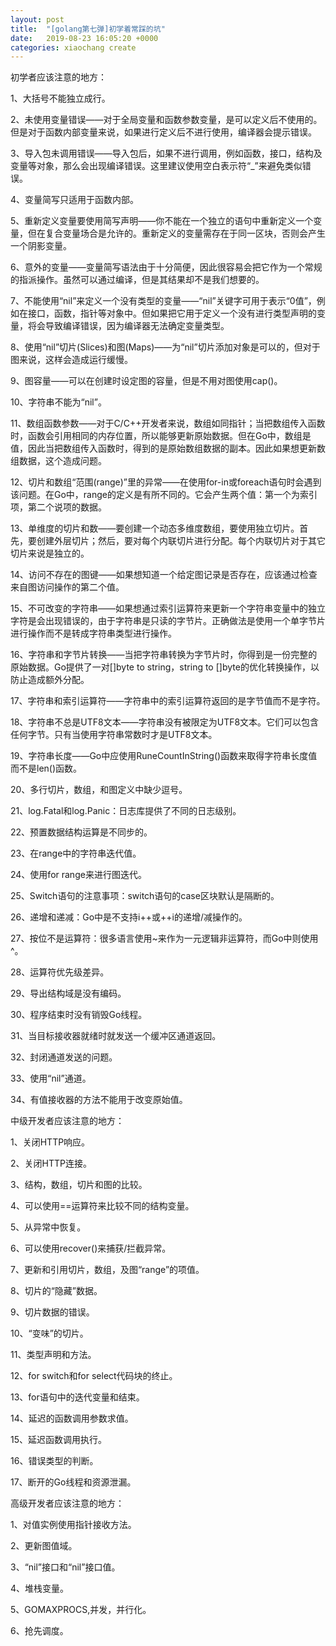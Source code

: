```yaml
---
layout: post
title:  "[golang第七弹]初学着常踩的坑"
date:   2019-08-23 16:05:20 +0000
categories: xiaochang create
---
```



初学者应该注意的地方：


1、大括号不能独立成行。

2、未使用变量错误——对于全局变量和函数参数变量，是可以定义后不使用的。但是对于函数内部变量来说，如果进行定义后不进行使用，编译器会提示错误。

3、导入包未调用错误——导入包后，如果不进行调用，例如函数，接口，结构及变量等对象，那么会出现编译错误。这里建议使用空白表示符“_”来避免类似错误。

4、变量简写只适用于函数内部。

5、重新定义变量要使用简写声明——你不能在一个独立的语句中重新定义一个变量，但在复合变量场合是允许的。重新定义的变量需存在于同一区块，否则会产生一个阴影变量。

6、意外的变量——变量简写语法由于十分简便，因此很容易会把它作为一个常规的指派操作。虽然可以通过编译，但是其结果却不是我们想要的。

7、不能使用“nil”来定义一个没有类型的变量——“nil”关键字可用于表示“0值”，例如在接口，函数，指针等对象中。但如果把它用于定义一个没有进行类型声明的变量，将会导致编译错误，因为编译器无法确定变量类型。

8、使用“nil”切片(Slices)和图(Maps)——为“nil”切片添加对象是可以的，但对于图来说，这样会造成运行缓慢。

9、图容量——可以在创建时设定图的容量，但是不用对图使用cap()。

10、字符串不能为“nil”。

11、数组函数参数——对于C/C++开发者来说，数组如同指针；当把数组传入函数时，函数会引用相同的内存位置，所以能够更新原始数据。但在Go中，数组是值，因此当把数组传入函数时，得到的是原始数组数据的副本。因此如果想更新数组数据，这个造成问题。

12、切片和数组“范围(range)”里的异常——在使用for-in或foreach语句时会遇到该问题。在Go中，range的定义是有所不同的。它会产生两个值：第一个为索引项，第二个说项的数据。

13、单维度的切片和数——要创建一个动态多维度数组，要使用独立切片。首先，要创建外层切片；然后，要对每个内联切片进行分配。每个内联切片对于其它切片来说是独立的。

14、访问不存在的图键——如果想知道一个给定图记录是否存在，应该通过检查来自图访问操作的第二个值。

15、不可改变的字符串——如果想通过索引运算符来更新一个字符串变量中的独立字符是会出现错误的，由于字符串是只读的字节片。正确做法是使用一个单字节片进行操作而不是转成字符串类型进行操作。

16、字符串和字节片转换——当把字符串转换为字节片时，你得到是一份完整的原始数据。Go提供了一对[]byte to string，string to []byte的优化转换操作，以防止造成额外分配。

17、字符串和索引运算符——字符串中的索引运算符返回的是字节值而不是字符。

18、字符串不总是UTF8文本——字符串没有被限定为UTF8文本。它们可以包含任何字节。只有当使用字符串常数时才是UTF8文本。

19、字符串长度——Go中应使用RuneCountInString()函数来取得字符串长度值而不是len()函数。

20、多行切片，数组，和图定义中缺少逗号。

21、log.Fatal和log.Panic：日志库提供了不同的日志级别。

22、预置数据结构运算是不同步的。

23、在range中的字符串迭代值。

24、使用for range来进行图迭代。

25、Switch语句的注意事项：switch语句的case区块默认是隔断的。

26、递增和递减：Go中是不支持i++或++i的递增/减操作的。

27、按位不是运算符：很多语言使用~来作为一元逻辑非运算符，而Go中则使用^。

28、运算符优先级差异。

29、导出结构域是没有编码。

30、程序结束时没有销毁Go线程。

31、当目标接收器就绪时就发送一个缓冲区通道返回。

32、封闭通道发送的问题。

33、使用“nil”通道。

34、有值接收器的方法不能用于改变原始值。


中级开发者应该注意的地方：


1、关闭HTTP响应。

2、关闭HTTP连接。

3、结构，数组，切片和图的比较。

4、可以使用==运算符来比较不同的结构变量。

5、从异常中恢复。

6、可以使用recover()来捕获/拦截异常。

7、更新和引用切片，数组，及图“range”的项值。

8、切片的“隐藏”数据。

9、切片数据的错误。

10、“变味”的切片。

11、类型声明和方法。

12、for switch和for select代码块的终止。

13、for语句中的迭代变量和结束。

14、延迟的函数调用参数求值。

15、延迟函数调用执行。

16、错误类型的判断。

17、断开的Go线程和资源泄漏。



高级开发者应该注意的地方：


1、对值实例使用指针接收方法。

2、更新图值域。

3、“nil”接口和“nil”接口值。

4、堆栈变量。

5、GOMAXPROCS,并发，并行化。

6、抢先调度。

